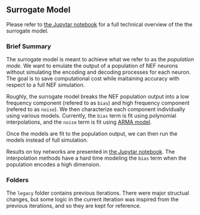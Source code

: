 ## Surrogate Model ##

Please refer to [the Jupytar notebook](https://github.com/nengo/nengo_extras/blob/surrogate_model/surrogate_model/surrogate_model_overview.ipynb) for a full technical overview of the the surrogate model.

### Brief Summary ###

The surrogate model is meant to achieve what we refer to as the *population mode*. We want to emulate the output of a population of NEF neurons without simulating the encoding and decoding processes for each neuron. The goal is to save computational cost while maitaining accuracy with respect to a full NEF simulation. 

Roughly, the surrogate model breaks the NEF population output into a low frequency component (refered to as `bias`) and high frequency component (refered to as `noise`). We then characterize each component individually using various models. Currently, the `bias` term is fit using polynomial interpolations, and the `noise` term is fit using [ARMA model](https://en.wikipedia.org/wiki/Autoregressive%E2%80%93moving-average_model).

Once the models are fit to the population output, we can then run the models instead of full simulation.

Results on toy networks are presented in [the Jupytar notebook](https://github.com/nengo/nengo_extras/blob/surrogate_model/surrogate_model/surrogate_model_overview.ipynb). The interpolation methods have a hard time modeling the `bias` term when the population encodes a high dimension.

### Folders ###

The `legacy` folder contains previous iterations. There were major structual changes, but some logic in the current iteration was inspired from the previous iterations, and so they are kept for reference. 
